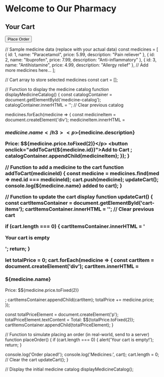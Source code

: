 <!DOCTYPE html>
<html>
<head>
  <title>Online Pharmacy Store</title>
</head>
<body>
  <h1>Welcome to Our Pharmacy</h1>

  <div id="medicine-catalog">
    <!-- Medicine items will be displayed here -->
  </div>

  <h2>Your Cart</h2>
  <div id="cart-items">
    <!-- Cart items will be displayed here -->
  </div>

  <button onclick="placeOrder()">Place Order</button>

  <script src="script.js"></script>
</body>
</html>

// Sample medicine data (replace with your actual data)
const medicines = [
  { id: 1, name: "Paracetamol", price: 5.99, description: "Pain reliever" },
  { id: 2, name: "Ibuprofen", price: 7.99, description: "Anti-inflammatory" },
  { id: 3,  name: "Antihistamine", price: 4.99, description: "Allergy relief" },
  // Add more medicines here...
];

// Cart array to store selected medicines
const cart = [];

// Function to display the medicine catalog
function displayMedicineCatalog() {
  const catalogContainer = document.getElementById('medicine-catalog');
  catalogContainer.innerHTML = ''; // Clear previous catalog

  medicines.forEach(medicine => {
    const medicineItem = document.createElement('div');
    medicineItem.innerHTML = 
      <h3>${medicine.name}</h3>
      <p>${medicine.description}</p>
      <p>Price: $${medicine.price.toFixed(2)}</p>
      <button onclick="addToCart(${medicine.id})">Add to Cart</button>
    ;
    catalogContainer.appendChild(medicineItem);
  });
}

// Function to add a medicine to the cart
function addToCart(medicineId) {
  const medicine = medicines.find(med => med.id === medicineId);
  cart.push(medicine);
  updateCart();
  console.log(${medicine.name} added to cart);
}

// Function to update the cart display
function updateCart() {
  const cartItemsContainer = document.getElementById('cart-items');
  cartItemsContainer.innerHTML = ''; // Clear previous cart

  if (cart.length === 0) {
    cartItemsContainer.innerHTML = '<p>Your cart is empty</p>';
    return;
  }

  let totalPrice = 0;
  cart.forEach(medicine => {
    const cartItem = document.createElement('div');
    cartItem.innerHTML = 
      <h3>${medicine.name}</h3>
      <p>Price: $${medicine.price.toFixed(2)}</p>
    ;
    cartItemsContainer.appendChild(cartItem);
    totalPrice += medicine.price;
  });

  const totalPriceElement = document.createElement('p');
  totalPriceElement.textContent = Total: $${totalPrice.toFixed(2)};
  cartItemsContainer.appendChild(totalPriceElement);
}

// Function to simulate placing an order (in real-world, send to a server)
function placeOrder() {
  if (cart.length === 0) {
    alert('Your cart is empty!');
    return;
  }

  console.log('Order placed!');
  console.log('Medicines:', cart);
  cart.length = 0; // Clear the cart
  updateCart();
}

// Display the initial medicine catalog
displayMedicineCatalog();
